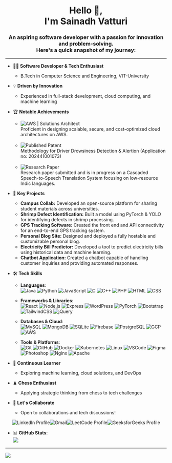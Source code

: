 <h1 align="center">Hello 👋, <br> I'm Sainadh Vatturi</h1>

<h3 align="center">
  An aspiring software developer with a passion for innovation and problem-solving.<br>
  Here's a quick snapshot of my journey:
</h3>

---



- 👨‍💻 **Software Developer & Tech Enthusiast**
  - B.Tech in Computer Science and Engineering, VIT-University
  
- 💡 **Driven by Innovation**
  - Experienced in full-stack development, cloud computing, and machine learning

- 🏆 **Notable Achievements**
  - ![AWS | Solutions Architect](https://img.shields.io/badge/AWS%20Certified-Solutions%20Architect-orange?style=flat-square&logo=amazonaws&logoColor=white)  <br>Proficient in designing scalable, secure, and cost-optimized cloud architectures on AWS.
    <br>
    <br>
  - ![Published Patent](https://img.shields.io/badge/Patent-Published-blue?style=flat-square&logo=patreon&logoColor=white) <br>Methodology for Driver Drowsiness Detection & Alertion (Application no: 202441001073)
    <br>
    <br>
  - ![Research Paper](https://img.shields.io/badge/Research%20Paper-In%20Progress-lightgrey?style=flat-square&logo=academia&logoColor=white) <br>Research paper submitted and is in progress on a Cascaded Speech-to-Speech Translation System focusing on low-resource Indic languages.

- 🚀 **Key Projects**
  - **Campus Collab:** Developed an open-source platform for sharing student materials across universities.
  - **Shrimp Defect Identification:** Built a model using PyTorch & YOLO for identifying defects in shrimp processing.
  - **GPS Tracking Software:** Created the front end and API connectivity for an end-to-end GPS tracking system.
  - **Personal Blog Site:** Designed and deployed a fully hostable and customizable personal blog.
  - **Electricity Bill Predictor:** Developed a tool to predict electricity bills using historical data and machine learning.
  - **Chatbot Application:** Created a chatbot capable of handling customer inquiries and providing automated responses.
  
- 🛠 **Tech Skills**

  - **Languages**:<br>
    ![Java](https://skillicons.dev/icons?i=java) 
    ![Python](https://skillicons.dev/icons?i=python) 
    ![JavaScript](https://skillicons.dev/icons?i=js) 
    ![C](https://skillicons.dev/icons?i=c) 
    ![C++](https://skillicons.dev/icons?i=cpp)
    ![PHP](https://skillicons.dev/icons?i=php) 
    ![HTML](https://skillicons.dev/icons?i=html) 
    ![CSS](https://skillicons.dev/icons?i=css)
  
  - **Frameworks & Libraries**:<br>
    ![React](https://skillicons.dev/icons?i=react) 
    ![Node.js](https://skillicons.dev/icons?i=nodejs) 
    ![Express](https://skillicons.dev/icons?i=express) 
    ![WordPress](https://skillicons.dev/icons?i=wordpress) 
    ![PyTorch](https://skillicons.dev/icons?i=pytorch)
    ![Bootstrap](https://skillicons.dev/icons?i=bootstrap)
    ![TailwindCSS](https://skillicons.dev/icons?i=tailwind)
    ![jQuery](https://skillicons.dev/icons?i=jquery)

  - **Databases & Cloud**:<br>
    ![MySQL](https://skillicons.dev/icons?i=mysql) 
    ![MongoDB](https://skillicons.dev/icons?i=mongodb) 
    ![SQLite](https://skillicons.dev/icons?i=sqlite) 
    ![Firebase](https://skillicons.dev/icons?i=firebase) 
    ![PostgreSQL](https://skillicons.dev/icons?i=postgres)
    ![GCP](https://skillicons.dev/icons?i=gcp) 
    ![AWS](https://skillicons.dev/icons?i=aws)
  
  - **Tools & Platforms**:<br>
    ![Git](https://skillicons.dev/icons?i=git) 
    ![GitHub](https://skillicons.dev/icons?i=github) 
    ![Docker](https://skillicons.dev/icons?i=docker) 
    ![Kubernetes](https://skillicons.dev/icons?i=kubernetes) 
    ![Linux](https://skillicons.dev/icons?i=linux) 
    ![VSCode](https://skillicons.dev/icons?i=vscode) 
    ![Figma](https://skillicons.dev/icons?i=figma)
    ![Photoshop](https://skillicons.dev/icons?i=ps)
    ![Nginx](https://skillicons.dev/icons?i=nginx)
    ![Apache](https://skillicons.dev/icons?i=apache)

- 🌱 **Continuous Learner**
  - Exploring machine learning, cloud solutions, and DevOps
  
- ♟ **Chess Enthusiast**
  - Applying strategic thinking from chess to tech challenges
  
- 🤝 **Let's Collaborate**
  - Open to collaborations and tech discussions!

<p align="center" style="display: flex; justify-content: center;">
    <a href="https://www.linkedin.com/in/sai-vatturi" target="_blank" style="text-decoration: none;">
        <img align="center" src="https://img.shields.io/badge/LinkedIn-0077B5?style=for-the-badge&logo=linkedin&logoColor=white" alt="LinkedIn Profile"/>
    </a>
    <a href="mailto:sainadhvatturi@gmail.com" target="_blank" style="text-decoration: none;">
        <img align="center" src="https://img.shields.io/badge/Gmail-Email-red?style=for-the-badge&logo=gmail" alt="Gmail"/>
    </a>
    <a href="https://leetcode.com/sainadhvatturi/" target="_blank" style="text-decoration: none;">
        <img align="center" src="https://img.shields.io/badge/LeetCode-Profile-orange?style=for-the-badge&logo=leetcode" alt="LeetCode Profile"/>
    </a>
    <a href="https://auth.geeksforgeeks.org/user/sainadhvatturi/" target="_blank" style="text-decoration: none;">
        <img align="center" src="https://img.shields.io/badge/GeeksforGeeks-Profile-green?style=for-the-badge&logo=geeksforgeeks" alt="GeeksforGeeks Profile"/>
    </a>
<!--     <a href="https://bit.ly/3SQYW25" target="_blank" style="text-decoration: none;">
        <img align="center" src="https://img.shields.io/badge/Portfolio-Visit-blueviolet?style=for-the-badge&logo=internet-explorer" alt="Portfolio"/>
    </a> -->
</p>

- 📊 **GitHub Stats**:<br>
![](https://github-readme-streak-stats.herokuapp.com/?user=sai-vatturi&theme=dark&hide_border=true)<br/>

---
[![](https://visitcount.itsvg.in/api?id=sai-vatturi&icon=0&color=12)](https://visitcount.itsvg.in)
